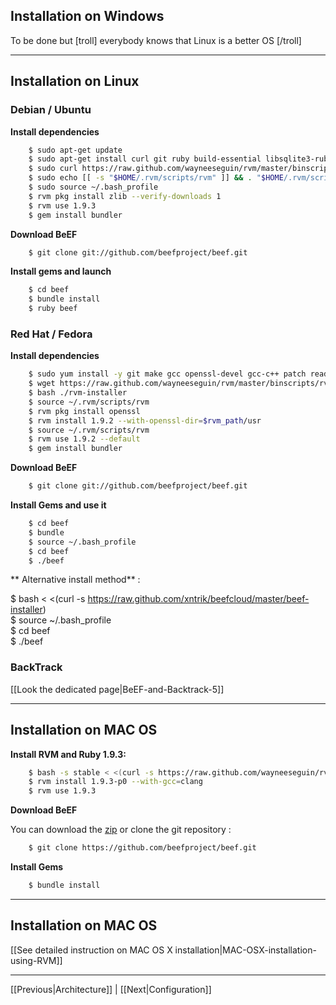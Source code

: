 ## Installation on Windows

To be done but [troll] everybody knows that Linux is a better OS [/troll]

***

## Installation on Linux

### Debian / Ubuntu

**Install dependencies**

```bash
    $ sudo apt-get update 
    $ sudo apt-get install curl git ruby build-essential libsqlite3-ruby libsqlite3-dev libssl-dev
    $ sudo curl https://raw.github.com/wayneeseguin/rvm/master/binscripts/rvm-installer | bash -s stable
    $ sudo echo [[ -s "$HOME/.rvm/scripts/rvm" ]] && . "$HOME/.rvm/scripts/rvm" # Load RVM function' >> ~/.bash_profile 
    $ sudo source ~/.bash_profile
    $ rvm pkg install zlib --verify-downloads 1
    $ rvm use 1.9.3
    $ gem install bundler
```

**Download BeEF**

```bash
    $ git clone git://github.com/beefproject/beef.git
```

**Install gems and launch**

```bash
    $ cd beef
    $ bundle install
    $ ruby beef
```

### Red Hat / Fedora

**Install dependencies**

```bash
    $ sudo yum install -y git make gcc openssl-devel gcc-c++ patch readline readline-devel zlib zlib-devel libyaml-devel libffi-devel bzip2 autoconf automake libtool bison iconv-devel sqlite-devel
    $ wget https://raw.github.com/wayneeseguin/rvm/master/binscripts/rvm-installer
    $ bash ./rvm-installer
    $ source ~/.rvm/scripts/rvm
    $ rvm pkg install openssl
    $ rvm install 1.9.2 --with-openssl-dir=$rvm_path/usr
    $ source ~/.rvm/scripts/rvm
    $ rvm use 1.9.2 --default
    $ gem install bundler
```

**Download BeEF**

```bash
    $ git clone git://github.com/beefproject/beef.git
```

**Install Gems and use it**

```bash
    $ cd beef
    $ bundle
    $ source ~/.bash_profile
    $ cd beef
    $ ./beef
```

** Alternative install method** : 

$ bash < <(curl -s https://raw.github.com/xntrik/beefcloud/master/beef-installer)<br> 
$ source ~/.bash_profile<br> 
$ cd beef<br> 
$ ./beef<br> 

### BackTrack

[[Look the dedicated page|BeEF-and-Backtrack-5]]

***

## Installation on MAC OS

**Install RVM and Ruby 1.9.3:**

```bash
    $ bash -s stable < <(curl -s https://raw.github.com/wayneeseguin/rvm/master/binscripts/rvm-installer) source ~/.bash_profile
    $ rvm install 1.9.3-p0 --with-gcc=clang
    $ rvm use 1.9.3
```

**Download BeEF**

You can download the [zip](https://github.com/beefproject/beef/zipball/master) or clone the git repository :

```bash
    $ git clone https://github.com/beefproject/beef.git
```

**Install Gems**

```bash
    $ bundle install
```
***

## Installation on MAC OS

[[See detailed instruction on MAC OS X installation|MAC-OSX-installation-using-RVM]]

***
[[Previous|Architecture]] | [[Next|Configuration]]